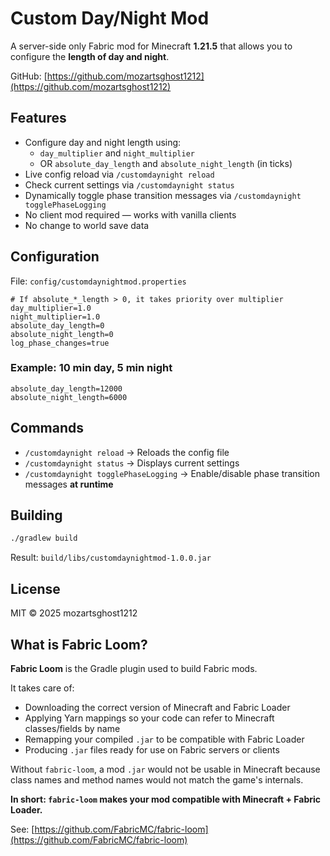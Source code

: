# Custom Day/Night Mod

A server-side only Fabric mod for Minecraft **1.21.5** that allows you to configure the **length of day and night**.

GitHub: [https://github.com/mozartsghost1212](https://github.com/mozartsghost1212)

## Features

- Configure day and night length using:
  - `day_multiplier` and `night_multiplier`
  - OR `absolute_day_length` and `absolute_night_length` (in ticks)
- Live config reload via `/customdaynight reload`
- Check current settings via `/customdaynight status`
- Dynamically toggle phase transition messages via `/customdaynight togglePhaseLogging`
- No client mod required — works with vanilla clients
- No change to world save data

## Configuration

File: `config/customdaynightmod.properties`

```
# If absolute_*_length > 0, it takes priority over multiplier
day_multiplier=1.0
night_multiplier=1.0
absolute_day_length=0
absolute_night_length=0
log_phase_changes=true
```

### Example: 10 min day, 5 min night

```
absolute_day_length=12000
absolute_night_length=6000
```

## Commands

- `/customdaynight reload` → Reloads the config file
- `/customdaynight status` → Displays current settings
- `/customdaynight togglePhaseLogging` → Enable/disable phase transition messages **at runtime**

## Building

```bash
./gradlew build
```

Result: `build/libs/customdaynightmod-1.0.0.jar`

## License

MIT © 2025 mozartsghost1212

## What is Fabric Loom?

**Fabric Loom** is the Gradle plugin used to build Fabric mods.

It takes care of:
- Downloading the correct version of Minecraft and Fabric Loader
- Applying Yarn mappings so your code can refer to Minecraft classes/fields by name
- Remapping your compiled `.jar` to be compatible with Fabric Loader
- Producing `.jar` files ready for use on Fabric servers or clients

Without `fabric-loom`, a mod `.jar` would not be usable in Minecraft because class names and method names would not match the game's internals.

**In short: `fabric-loom` makes your mod compatible with Minecraft + Fabric Loader.**

See: [https://github.com/FabricMC/fabric-loom](https://github.com/FabricMC/fabric-loom)